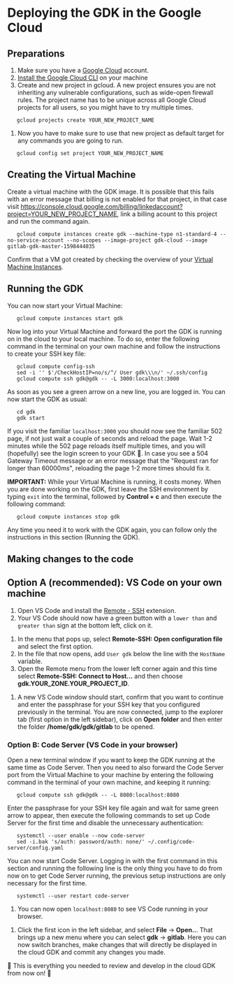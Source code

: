 # Deploying the GDK in the Google Cloud

## Preparations

1. Make sure you have a [Google Cloud](console.cloud.google.com/) account.
1. [Install the Google Cloud CLI](https://cloud.google.com/sdk/docs/quickstart-macos) on your machine
1. Create and new project in gcloud. A new project ensures you are not inheriting any vulnerable configurations, such as wide-open firewall rules. The project name has to be unique across all Google Cloud projects for all users, so you might have to try multiple times.

```shell
   gcloud projects create YOUR_NEW_PROJECT_NAME
```

1. Now you have to make sure to use that new project as default target for any commands you are going to run.

```shell
   gcloud config set project YOUR_NEW_PROJECT_NAME
```

## Creating the Virtual Machine

<!-- markdownlint-disable MD034 -->
Create a virtual machine with the GDK image. It is possible that this fails with an error message that billing is not enabled for that project, in that case visit https://console.cloud.google.com/billing/linkedaccount?project=YOUR_NEW_PROJECT_NAME, link a billing acount to this project and run the command again.
<!-- markdownlint-enable MD034 -->

```shell
   gcloud compute instances create gdk --machine-type n1-standard-4 --no-service-account --no-scopes --image-project gdk-cloud --image gitlab-gdk-master-1598444035
```

Confirm that a VM got created by checking the overview of your [Virtual Machine Instances](https://console.cloud.google.com/compute/instances).

## Running the GDK

You can now start your Virtual Machine:

```shell
   gcloud compute instances start gdk
```

Now log into your Virtual Machine and forward the port the GDK is running on in the cloud to your local machine. To do so, enter the following command in the terminal on your own machine and follow the instructions to create your SSH key file:

<!-- markdownlint-disable MD044 -->
```shell
   gcloud compute config-ssh
   sed -i '' $'/CheckHostIP=no/s/^/ User gdk\\\n/' ~/.ssh/config
   gcloud compute ssh gdk@gdk -- -L 3000:localhost:3000
```
<!-- markdownlint-enable MD044 -->

As soon as you see a green arrow on a new line, you are logged in. You can now start the GDK as usual:

```shell
   cd gdk
   gdk start
```

If you visit the familiar `localhost:3000` you should now see the familiar 502 page, if not just wait a couple of seconds and reload the page. Wait 1-2 minutes while the 502 page reloads itself multiple times, and you will (hopefully) see the login screen to your GDK 🎉. In case you see a 504 Gateway Timeout message or an error message that the "Request ran for longer than 60000ms", reloading the page 1-2 more times should fix it.

**IMPORTANT:** While your Virtual Machine is running, it costs money. When you are done working on the GDK, first leave the SSH environment by typing `exit` into the terminal, followed by **Control + c** and then execute the following command:

```shell
   gcloud compute instances stop gdk
```

Any time you need it to work with the GDK again, you can follow only the instructions in this section (Running the GDK).

## Making changes to the code 

## Option A (recommended): VS Code on your own machine

1. Open VS Code and install the [Remote - SSH](https://marketplace.visualstudio.com/items?itemName=ms-vscode-remote.remote-ssh) extension. 
1. Your VS Code should now have a green button with a `lower than` and `greater than` sign at the bottom left, click on it.
<!-- markdownlint-disable MD044 -->
<!-- vale off -->
1. In the menu that pops up, select **Remote-SSH: Open configuration file** and select the first option.
1. In the file that now opens, add `User gdk` below the line with the `HostName` variable.
1. Open the Remote menu from the lower left corner again and this time select **Remote-SSH: Connect to Host...** and then choose **gdk.YOUR_ZONE.YOUR_PROJECT_ID**.
<!-- vale on -->
1. A new VS Code window should start, confirm that you want to continue and enter the passphrase for your SSH key that you configured previously in the terminal. You are now connected, jump to the explorer tab (first option in the left sidebar), click on **Open folder** and then enter the folder **/home/gdk/gdk/gitlab** to be opened.
<!-- markdownlint-enable MD044 -->

### Option B: Code Server (VS Code in your browser)

Open a new terminal window if you want to keep the GDK running at the same time as Code Server. Then you need to also forward the Code Server port from the Virtual Machine to your machine by entering the following command in the terminal of your own machine, and keeping it running:

```shell
   gcloud compute ssh gdk@gdk -- -L 8080:localhost:8080
```

Enter the passphrase for your SSH key file again and wait for same green arrow to appear, then execute the following commands to set up Code Server for the first time and disable the unnecessary authentication:

```shell
   systemctl --user enable --now code-server
   sed -i.bak 's/auth: password/auth: none/' ~/.config/code-server/config.yaml
```

You can now start Code Server. Logging in with the first command in this section and running the following line is the only thing you have to do from now on to get Code Server running, the previous setup instructions are only necessary for the first time.

```shell
   systemctl --user restart code-server
```

1. You can now open `localhost:8080` to see VS Code running in your browser.
<!-- markdownlint-disable MD044 -->
1. Click the first icon in the left sidebar, and select **File** -> **Open..**. That brings up a new menu where you can select **gdk** -> **gitlab**. Here you can now switch branches, make changes that will directly be displayed in the cloud GDK and commit any changes you made.
<!-- markdownlint-enable MD044 -->

🎉 This is everything you needed to review and develop in the cloud GDK from now on! 🦊

